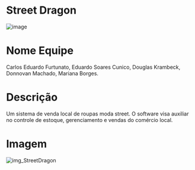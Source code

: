 # Street Dragon
![image](https://github.com/Donnovan-Machado/Banco-de-Dados-PI-IFSC/assets/90418809/a83549e7-a9cb-4348-aeab-ca06801c9a0f)

# Nome Equipe
Carlos Eduardo Furtunato, Eduardo Soares Cunico, Douglas Krambeck, Donnovan Machado, Mariana Borges.

# Descrição

Um sistema de venda local de roupas moda street. O software visa auxiliar no controle de estoque, gerenciamento e vendas do comércio local.

# Imagem

![img_StreetDragon](https://github.com/Donnovan-Machado/Banco-de-Dados-PI-IFSC/assets/90418809/29ab58b8-da04-4208-b3f1-62e174519527)
